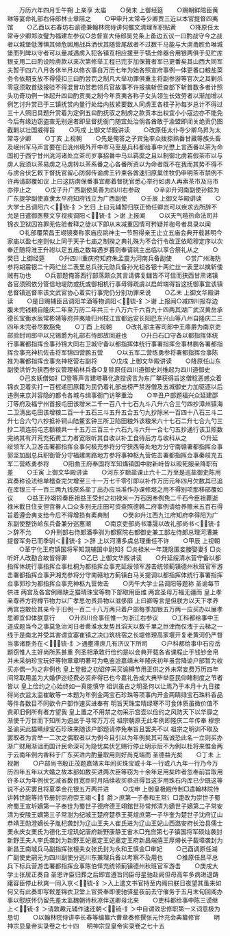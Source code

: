 <!-- { "loadSidebar": true } -->
　　万历六年四月壬午朔  上亲享  太庙
　　○癸未  上御经筵
　　○赐朝鲜陪臣黄琳等宴命礼部右侍郎林士章陪之
　　○甲申升太常寺少卿贾三近以本官提督四夷馆
　　○乙酉以右春坊右谕德兼翰林院侍讲何雒文清理军职贴黄
　　○降原任太常寺少卿郑汝璧为福建左参议○总督宣大侍郎吴兑条上备边五议一曰酌战守今之战者以城堡低薄惧其倾危因用战兵洒伏其随营尾敌者不过数千马能与大虏甬胜负唯城堡而列陴以守者可以量减遇虏入犯各镇互相应援至于犒士修器合用银两俱于见贮库银支用二曰酌设险虏款以来次第修举工程已完岁加保葺者军已更番矣其山西大同军夫暂于四六八月各休半月以修农事自万历七年为始各照宣府事例一体更番口粮盐菜务令依期支放不得侵扣三曰酌尝罚之制凡大举功罪俱重主将副参游等官次之其剿杀零寇须取首级报验不得混冒功赏若领兵官故事不许报擒斩但查部下斩首数多者计照头功奇功例一体起升四曰酌贡夷之制今年贡夷各称子女头领生长效劳者以渐加增以例乞讨升赏已于三镇抚赏内量行处给内拔紧要数人同虏王各枝子孙每岁总计不得过三十人照旧具题升赏着为定例五曰酌抚驭之制虏之款贡本出权宜小小寇边亦不能免今后有缘边窃盗查无别逞者即呈督抚衙门随宜处治倘各酋敢于渝盟即闭关绝贡仍图截剿以壮国威得旨
　　○丙戌  上御文华殿讲读
　　○改原任太仆寺少卿乌昇为太常寺少卿
　　○丁亥  上视朝
　　○先是俺答之子宾兔率众拨掠熟番甘藏等族头畜及岷州军马声言要在旧洮州境外开中市马至是兵科都给事中光懋上言西番以茶为命国初于西宁甘州洮河诸处立茶司岁事招番中马以羁縻之且以制御北虏若假茶市以与虏人我须以茶易虏之马虏转以茶系番之心各番所资以为命者既不在我而其势不得不与虏合伏乞敕下督抚官留心防御传谕虏王钤束各酋速归原巢住牧仍申明茶市禁例不许再请部覆如议  上曰这防虏保番事宜都着督抚官悉心举行如虏人再索茶市及马市亦停止之
　　○戊子升广西副使吴善为四川右参政
　　○辛卯升河南副使孙錝为广东提学副使直隶太平府知府钱立为广西副使
　　○壬辰  上御文华殿讲读
　　○大学士吕调阳六＜锍-釒＞乞归  上曰元辅暂归朕正倚任卿岂可以疾求去所辞不允是日遣御医蔡文亨视疾调阳＜锍-釒＞谢  上报闻
　　○以天气暄热命法司并锦衣卫狱囚笞罪无佐验者释之徒以下即从末减重囚情可矜疑并枷号者具录以闻
　　○礼部覆荣昌王翊镜奏称家庙应祧神主一节照得亲王止立五庙会典开载甚明今家庙以盈七座则似上同于天子七庙之制揆之典礼殊为不合行令改正依昭穆定序以次奉迁随将淮王升祔以足五庙之数每遇岁暮则奉请祧主出临以享合祭礼从之
　　○癸巳  上御经筵
　　○升四川重庆府知府朱孟震为河南兵备副使
　　○赏广州海防参将胡震银二十两纻丝二表里总兵张元勋兵备孙光祖各银十两纻丝一表里以擒斩倭贼有功也
　　○兵部题俺答西行部落颇众其言请佛复讎皆不可信而狭西甘肃诸镇各官须照依分管信地堤防或抚或御相机行事毋得疏虞以启衅端得旨这抚御事宜该镇总督镇巡督率该文武官协心着实行事完仍分别功罪来说
　　○乙未  上御文华殿讲读
　　○是日赐辅臣吕调阳羊酒等物调阳＜锍-釒＞谢  上报闻○减四川报存边腹未完钱粮自隆庆二年至万历二年共三十八万六千六百九十四两其湖广武汉黄岳承德长宝衡水辰常彬靖等府并夷陵归州枝江宜都远安长阳巴东兴山等八州自隆庆二三四年未完者尽数豁免
　　○丁酉  上视朝
　　○改礼部主客司郎中王鼎爵为南京吏部验封司郎中以兄锡爵为礼部右侍郎故回避也
　　○升白石口守备以都指挥体统行事署都指挥佥事孙锦大同右卫城守备以都指挥体统行事署指挥佥事林鹏各署都指挥佥事充神机佐击将军锦四营鹏五营
　　○以五军二营练勇参将署都指挥佥事陈推为署都指挥佥事充神枢营右副将
　　○戊戌  上御文华殿讲读
　　○降原任山东副使洪忻为狭西参议管理榆林兵备○复除原任四川道御史刘维起为四川道御史
　　○己亥妖僧如礻□登等声言建塔募化造捏谤言为东厂拏获得旨这僧稔恶惑众着锦衣卫着实打一百棍递回原籍为民仍着礼部出榜严禁游僧及五城御史力加驱逐以后违例来京并容隐的都令各城与缉事衙门访拏重治
　　○辛丑户部题福兴众延建邵汀等府及福宁州首报屯田该增米二千一百八十七石九斗八升六合三勺四抄漳州镇海二卫清出屯田该增粮二百一十五石三斗五升五合五勺九抄除米一百四十八石三斗二升七合六勺六抄抵补铜山陆鳌玄钟三所卫陷田粮外该粮米六十七石二升七合九勺三抄二项连前屯志额粮共一十五万三百三十六石九斗六升一合七勺五抄通行该卫照数完纳其有开荒充拓费工力者宽限听其自收以补工食待后方与收科从之
　　○升延绥领军入卫游击署都指挥佥事何极充参将分守狭西等处地方分守南赣署都指挥佥事郭坚加副总兵职衘管分守福建南路地方参将事神枢九营佐击署都指挥佥事秦岐充五军二营练勇参将
　　○阳曲王府奉国将军知煹镇国中尉新峙皆以殴死服亲降职有差
　　○壬寅  上御文华殿讲读
　　○河东岁额盐课止六十二万至是巡盐御史陈用宾奏称设法给单稽查完欠增至三十一万七千零引即以补作万历元年四月欠数其已追在库银三千一百三两九钱原系盐丁出办应当准作办课修堤之用不得别项那移部覆如议
　　○益王孙翊鈏奏臣祖益王受封之初禄米一万石因奉例免二千石今臣祖薨逝禄米截日住支但宫眷人口众多别无庄田可资查照德韩二府事例请给养赡米五百石得旨着遵会典支给今后不得增损有紊典制
　　○癸卯升江西九江府知府李得阳为广东副使整饬岭东兵备兼分巡惠潮
　　○南京吏部尚书潘晟以改礼部尚书＜锍-釒＞辞不允
　　○升刑部右侍郎潘季驯为都察院右都御史兼工部左侍郎总理河漕兼提督军务已而季驯＜锍-釒＞辞  上以河漕多虞总理重任不许
　　○甲辰  上视朝
　　○革宁化王府镇国将军知覝辅国中尉知犭□炎禄米一年覝隐匿妾媵娶妻犭□炎听奸人改勘合故皆得罪
　　○乙巳  上御文华殿讲读
　　○升延绥清水营守备以都指挥体统行事指挥佥事杜桐为都指挥佥事充延绥领军游击统领蓟镇德州秋班官军游击署都指挥佥事尹湘充参将分守南赣地方蓟镇白马关提调以都指挥体统行事署指挥佥事郭珍为都指挥佥事充神枢九营佐击
　　○丙午大学士吕调阳等题称  圣谕每节供进  两宫及各宫例赐缺乏猫晴珠宝等物下部取用臣维  两宫圣母万福无疆而  皇上孝亲尊养方将樽节物力以广孝思勿贵异物以滋侈靡  上曰卿等言是但朕方以天下孝养  两宫岂敢俭其亲今于旧例一百二十八万两只着户部每季加银五万两一应买办以展孝思卿宜仰体朕意行
　　○升四川佥事任惟一为浙江右参议
　　○工科都给事中王道成题当今之事莫急治河日者黄淮水发势且滔天以数千里之巨津而仅洩于云梯之一线于是南北并受其害谓宜塞崔镇之决口筑桃宿之长堤修理高家堰开复老黄河仍严督当事诸臣务在＜锍-釒＞通壅滞庶几有济议下所司
　　○户科都给事中石应岳题窃惟人主好尚所系甚重  列圣相承敦行俭约是以会典开载各省课程止于钱钞金帛并未采纳珍宝玩好等物章章明著可为龟鉴迨嘉靖末年隆庆初年虽尝降谕户部暂为收买亦偶一为之非例也  皇上登极之初诏停采买谕樽节用正供之外未常妄费万历四年间常取用盖为大婚伊迩经费必资非得已也今嘉礼告成大典毕举臣民仰睹制度之节者皆以  皇上俭约之心始终如一真能慎守  祖训虽古之明圣何以让焉乃于本月十九日接得尚衣监太监崔敏等一本题为年例金两宝石珍珠等项事内开金两睛绿宝石珠料香品等件各数目不同欲令户部作速买进奉有  明旨天珠宝晴绿寒不可食体质虽微价值不赀即旧例所有者方望我  皇上置之不用禁之勿采示宫壶以俭约之风防天下以华靡之渐使千万世而下知所为逈出于寻常万万况  祖宗朝原无此年例即隆庆二年传奉  穆宗圣谕买此猫睛绿宝石珍珠来随该户部题请停免奉旨且罢夫不以  祖宗之明训不取及罢取者为言举一二次之偶取者以为例今且引以为年例矣其可哉诚恐此名一立则买办渐广财用渐诎而国计民命深可为隐忧矣伏乞赐行停止明示后不为例以杜将来惟金两于云南年例内香料于广东买进内酌量取用则好尚克端而  圣德益光矣
　　○丁未  上视朝
　　○户部尚书殷正茂题嘉靖末年间买珠宝或十年一行或八九年一行乃今万历四年五年以大婚之故本部如数买进两次臣等窃为十余年足用矣昨者忽奉前旨取用许多以为年例伏乞减省数目宽臣时月陆续收买恭进得旨这岁用珠石内库已少既这等说不必买罢且将夏季金花银五万两并进
　　○戊申  上御皇极殿传制□遣翰林院侍讲韩世能等持节册封崇府崇王翊＜釒爵＞庶第一子泰和王常氵□疌改为崇世子蜀府蜀王宣圻嫡第一子奉铨为蜀世子德府德王翊錧世孙常邦清为嫡世子嫡第二子常安清为安陵王嫡第三子常澍为纪城王楚府楚恭王英煊庶第一子华奎为楚世子沈府辽山恭靖王勋澄嫡长子胤杞袭封为辽山王夫人崔氏进为辽山王妃山西潞安府长治县儒士栗永庆女栗氏为德化王埕玑妃唐府新野康静王宙木□充庶第七子镇国将军硕灿袭封新野王夫人李氏袭封为新野王妃嘉定王妃嘉定王府新昌端僖王厚燇长子载墇袭封为新昌王南城兵马副指挥张檀夫女张氏封为永和王慎金□审妃
　　○己酉调原任湖广副使史嗣元为四川副使分巡川东兼理兵备以考察不及用也
　　○推原任昌平总兵下标兵营游击署都指挥佥事陈伯怿充统领蓟镇德州秋班官军游击
　　○庚戌大学士张居正奏自  圣恩许臣归葬之后即宜遵旨同臣母星驰赴阙但母高年多病进退踌躇容臣停止秋爽一同入京＜锍-釒＞入上遣文书官持至内阁曰朕日夜望其蚤来如何又有此奏即写敕差锦衣卫堂上官赍奉即便驰驿星夜前去守催务于五月末旬回阁办事以慰朕怀仍留先差太监魏朝待秋凉伴送卿母北来
　　○吏科都给事中陈三谟继上＜锍-釒＞请敦趣元辅作速还朝＜锍-釒＞中自谓效忠修职第一义词意极为恳切
　　○以翰林院侍讲李长春等编纂六曹章奏修撰张元忭充会典纂修官
　　明神宗显皇帝实录卷之七十四
　明神宗显皇帝实录卷之七十五
